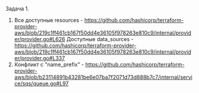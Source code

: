Задача 1. 
1. Все доступные resources - https://github.com/hashicorp/terraform-provider-aws/blob/219c1ff461cb167f50dd4e36105f978263e810c9/internal/provider/provider.go#L626
Доступные data_sources - https://github.com/hashicorp/terraform-provider-aws/blob/219c1ff461cb167f50dd4e36105f978263e810c9/internal/provider/provider.go#L337
2. Конфликт с "name_prefix" - https://github.com/hashicorp/terraform-provider-aws/blob/b23114891b43281be6e07ba7f2071d73d888b7c7/internal/service/sqs/queue.go#L97

